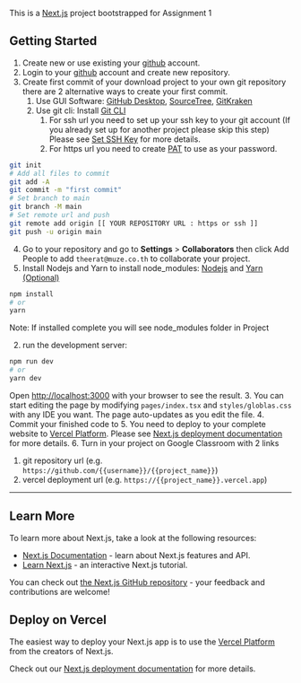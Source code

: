 This is a [Next.js](https://nextjs.org/) project bootstrapped for Assignment 1

## Getting Started
1. Create new or use existing your [github](https://github.com) account.
2. Login to your [github](https://github.com) account and create new repository.
3. Create first commit of your download project to your own git repository there are 2 alternative ways to create your first commit.
   1. Use GUI Software: [GitHub Desktop](https://desktop.github.com), [SourceTree](https://desktop.github.com), [GitKraken](https://www.gitkraken.com)
   2. Use git cli: Install [Git CLI](https://git-scm.com/book/en/v2/Getting-Started-Installing-Git)
      1. For ssh url you need to set up your ssh key to your git account (If you already set up for another project please skip this step) Please see [Set SSH Key](https://docs.github.com/en/authentication/connecting-to-github-with-ssh/adding-a-new-ssh-key-to-your-github-account) for more details.
      2. For https url you need to create [PAT](https://docs.github.com/en/authentication/keeping-your-account-and-data-secure/creating-a-personal-access-token) to use as your password.
```bash
git init
# Add all files to commit
git add -A
git commit -m "first commit"
# Set branch to main
git branch -M main
# Set remote url and push
git remote add origin [[ YOUR REPOSITORY URL : https or ssh ]]
git push -u origin main
```
4. Go to your repository and go to **Settings** > **Collaborators** then click Add People to add `theerat@muze.co.th` to collaborate your project.
5. Install Nodejs and Yarn to install node_modules: [Nodejs](https://nodejs.org/en/download/) and [Yarn (Optional)](https://yarnpkg.com/getting-started/install)
```bash
npm install
# or
yarn
```
Note: If installed complete you will see node_modules folder in Project

2. run the development server:
```bash
npm run dev
# or
yarn dev
```
Open [http://localhost:3000](http://localhost:3000) with your browser to see the result.
3. You can start editing the page by modifying `pages/index.tsx` and `styles/globlas.css` with any IDE you want. The page auto-updates as you edit the file.
4. Commit your finished code to
5. You need to deploy to your complete website to [Vercel Platform](https://nextjs.org/docs/deployment). Please see [Next.js deployment documentation](https://nextjs.org/docs/deployment) for more details.
6. Turn in your project on Google Classroom with 2 links
   1. git repository url (e.g. `https://github.com/{{username}}/{{project_name}}`)
   2. vercel deployment url (e.g. `https://{{project_name}}.vercel.app`)

---
## Learn More

To learn more about Next.js, take a look at the following resources:

- [Next.js Documentation](https://nextjs.org/docs) - learn about Next.js features and API.
- [Learn Next.js](https://nextjs.org/learn) - an interactive Next.js tutorial.

You can check out [the Next.js GitHub repository](https://github.com/vercel/next.js/) - your feedback and contributions are welcome!

## Deploy on Vercel

The easiest way to deploy your Next.js app is to use the [Vercel Platform](https://vercel.com/new?utm_medium=default-template&filter=next.js&utm_source=create-next-app&utm_campaign=create-next-app-readme) from the creators of Next.js.

Check out our [Next.js deployment documentation](https://nextjs.org/docs/deployment) for more details.
